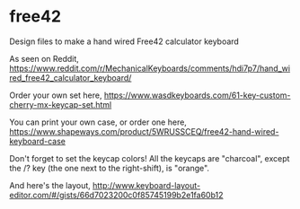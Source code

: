 # free42
Design files to make a hand wired Free42 calculator keyboard

As seen on Reddit, https://www.reddit.com/r/MechanicalKeyboards/comments/hdi7p7/hand_wired_free42_calculator_keyboard/

Order your own set here, https://www.wasdkeyboards.com/61-key-custom-cherry-mx-keycap-set.html

You can print your own case, or order one here, https://www.shapeways.com/product/5WRUSSCEQ/free42-hand-wired-keyboard-case

Don't forget to set the keycap colors! All the keycaps are "charcoal", except the /? key (the one next to the right-shift), is "orange".

And here's the layout, http://www.keyboard-layout-editor.com/#/gists/66d7023200c0f85745199b2e1fa60b12
